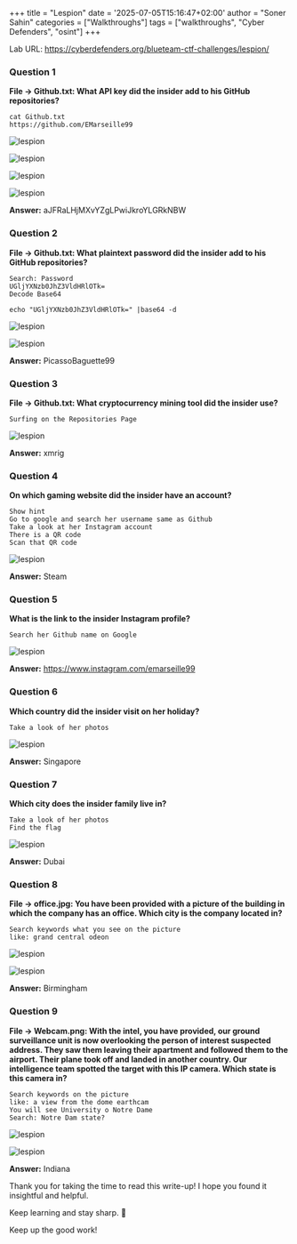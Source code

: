 +++
title = "Lespion"
date = '2025-07-05T15:16:47+02:00'
author = "Soner Sahin"
categories = ["Walkthroughs"]
tags = ["walkthroughs", "Cyber Defenders", "osint"]
+++


Lab URL: https://cyberdefenders.org/blueteam-ctf-challenges/lespion/

### **Question 1**

**File -> Github.txt: What API key did the insider add to his GitHub repositories?**

```
cat Github.txt
https://github.com/EMarseille99
```

![lespion](/images/Lespion/1.1.png)

![lespion](/images/Lespion/1.2.png)

![lespion](/images/Lespion/1.3.png)

![lespion](/images/Lespion/1.4.png)

**Answer:** aJFRaLHjMXvYZgLPwiJkroYLGRkNBW

### **Question 2**

**File -> Github.txt: What plaintext password did the insider add to his GitHub repositories?**

```
Search: Password
UGljYXNzb0JhZ3VldHRlOTk=
Decode Base64
```

```
echo "UGljYXNzb0JhZ3VldHRlOTk=" |base64 -d
```

![lespion](/images/Lespion/2.1.png)

![lespion](/images/Lespion/2.2.png)

**Answer:** PicassoBaguette99

### **Question 3**

**File -> Github.txt: What cryptocurrency mining tool did the insider use?**

```
Surfing on the Repositories Page
```

![lespion](/images/Lespion/3.png)

**Answer:** xmrig

### **Question 4**

**On which gaming website did the insider have an account?**

```
Show hint
Go to google and search her username same as Github
Take a look at her Instagram account
There is a QR code
Scan that QR code
```

![lespion](/images/Lespion/4.png)

**Answer:** Steam

### **Question 5**

**What is the link to the insider Instagram profile?**

```
Search her Github name on Google
```

![lespion](/images/Lespion/5.png)

**Answer:** https://www.instagram.com/emarseille99

### **Question 6**

**Which country did the insider visit on her holiday?**

```
Take a look of her photos
```

![lespion](/images/Lespion/6.png)

**Answer:** Singapore

### **Question 7**

**Which city does the insider family live in?**

```
Take a look of her photos
Find the flag
```

![lespion](/images/Lespion/7.png)

**Answer:** Dubai

### **Question 8**

**File -> office.jpg: You have been provided with a picture of the building in which the company has an office. Which city is the company located in?**

```
Search keywords what you see on the picture
like: grand central odeon
```

![lespion](/images/Lespion/8.1.png)

![lespion](/images/Lespion/8.2.png)

**Answer:** Birmingham

### **Question 9**

**File -> Webcam.png: With the intel, you have provided, our ground surveillance unit is now overlooking the person of interest suspected address. They saw them leaving their apartment and followed them to the airport. Their plane took off and landed in another country. Our intelligence team spotted the target with this IP camera. Which state is this camera in?**

```
Search keywords on the picture
like: a view from the dome earthcam
You will see University o Notre Dame
Search: Notre Dam state?
```

![lespion](/images/Lespion/9.1.png)

![lespion](/images/Lespion/9.2.png)

**Answer:** Indiana


Thank you for taking the time to read this write-up! I hope you found it insightful and helpful.

Keep learning and stay sharp. 👊

Keep up the good work!


